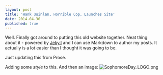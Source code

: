 ```yaml
---
layout: post
title: 'Hank Quinlan, Horrible Cop, Launches Site'
date: 2014-04-30
published: true
---
```


Well. Finally got around to putting this old website together. Neat thing about it - powered by [Jekyll](http://jekyllrb.com) and I can use Markdown to author my posts. It actually is a lot easier than I thought it was going to be.

Just updating this from Prose.

Adding some _style_ to this.  And then an image: ![SophomoreDay_LOGO.png]({{site.baseurl}}/_posts/SophomoreDay_LOGO.png)
